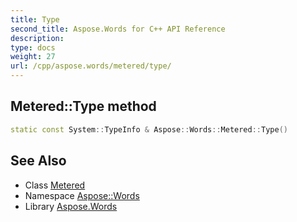 ```yaml
---
title: Type
second_title: Aspose.Words for C++ API Reference
description: 
type: docs
weight: 27
url: /cpp/aspose.words/metered/type/
---
```

## Metered::Type method




```cpp
static const System::TypeInfo & Aspose::Words::Metered::Type()
```

## See Also

* Class [Metered](../)
* Namespace [Aspose::Words](../../)
* Library [Aspose.Words](../../../)
